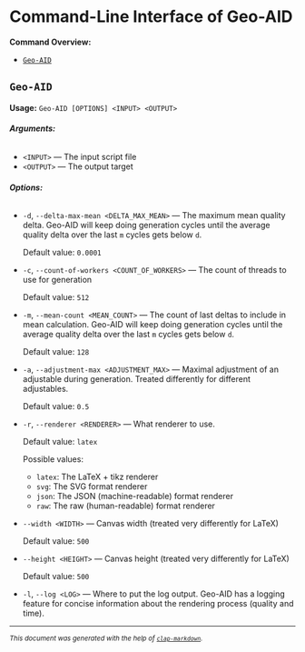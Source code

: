 # Command-Line Interface of Geo-AID

**Command Overview:**

* [`Geo-AID`](#Geo-AID)

## `Geo-AID`

**Usage:** `Geo-AID [OPTIONS] <INPUT> <OUTPUT>`

###### **Arguments:**

* `<INPUT>` — The input script file
* `<OUTPUT>` — The output target

###### **Options:**

* `-d`, `--delta-max-mean <DELTA_MAX_MEAN>` — The maximum mean quality delta. Geo-AID will keep doing generation cycles until the average quality delta over the last `m` cycles gets below `d`.

  Default value: `0.0001`
* `-c`, `--count-of-workers <COUNT_OF_WORKERS>` — The count of threads to use for generation

  Default value: `512`
* `-m`, `--mean-count <MEAN_COUNT>` — The count of last deltas to include in mean calculation. Geo-AID will keep doing generation cycles until the average quality delta over the last `m` cycles gets below `d`.

  Default value: `128`
* `-a`, `--adjustment-max <ADJUSTMENT_MAX>` — Maximal adjustment of an adjustable during generation. Treated differently for different adjustables.

  Default value: `0.5`
* `-r`, `--renderer <RENDERER>` — What renderer to use.

  Default value: `latex`

  Possible values:
  - `latex`:
    The LaTeX + tikz renderer
  - `svg`:
    The SVG format renderer
  - `json`:
    The JSON (machine-readable) format renderer
  - `raw`:
    The raw (human-readable) format renderer

* `--width <WIDTH>` — Canvas width (treated very differently for LaTeX)

  Default value: `500`
* `--height <HEIGHT>` — Canvas height (treated very differently for LaTeX)

  Default value: `500`
* `-l`, `--log <LOG>` — Where to put the log output. Geo-AID has a logging feature for concise information about the rendering process (quality and time).

<hr/>

<small><i>
    This document was generated with the help of
    <a href="https://crates.io/crates/clap-markdown"><code>clap-markdown</code></a>.
</i></small>
